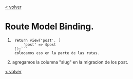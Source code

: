 [< volver](../../README.md)
# Route Model Binding.
1. ```Route::get('posts/{post}', function (Post $post){
    return view('post', [
        'post' => $post
    ]);```
    colocamos eso en la parte de las rutas.
2. agregamos la columna "slug" en la migracion de los post.

[< volver](../../README.md)